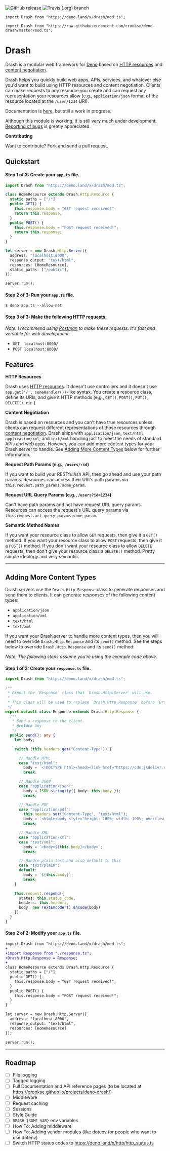 ![GitHub release](https://img.shields.io/github/release/crookse/deno-drash.svg?label=latest) ![Travis (.org) branch](https://img.shields.io/travis/crookse/deno-drash/v0.5.0.svg)

`import Drash from "https://deno.land/x/drash/mod.ts";`

`import Drash from "https://raw.githubusercontent.com/crookse/deno-drash/master/mod.ts";`

# Drash

Drash is a modular web framework for [Deno](https://deno.land) based on [HTTP resources](https://developer.mozilla.org/en-US/docs/Web/HTTP/Basics_of_HTTP/Identifying_resources_on_the_Web) and [content negotiation](https://developer.mozilla.org/en-US/docs/Web/HTTP/Content_negotiation).

Drash helps you quickly build web apps, APIs, services, and whatever else you'd want to build using HTTP resources and content negotiation. Clients can make requests to any resource you create and can request any representation your resources allow (e.g., `application/json` format of the resource located at the `/user/1234` URI).

Documentation is [here](https://crookse.github.io/projects/deno-drash/), but still a work in progress.

Although this module is working, it is still very much under development. [Reporting of bugs](https://github.com/crookse/deno-drash/issues) is greatly appreciated.

**Contributing**

Want to contribute? Fork and send a pull request.

## Quickstart

#### Step 1 of 3: Create your `app.ts` file.

```typescript
import Drash from "https://deno.land/x/drash/mod.ts";

class HomeResource extends Drash.Http.Resource {
  static paths = ["/"]
  public GET() {
    this.response.body = "GET request received!";
    return this.response;
  }
  public POST() {
    this.response.body = "POST request received!";
    return this.response;
  }
}

let server = new Drash.Http.Server({
  address: "localhost:8000",
  response_output: "text/html",
  resources: [HomeResource],
  static_paths: ["/public"],
});

server.run();
```

#### Step 2 of 3: Run your `app.ts` file.

```shell
$ deno app.ts --allow-net
```

#### Step 3 of 3: Make the following HTTP requests:

_Note: I recommend using [Postman](https://www.getpostman.com/) to make these requests. It's fast and versatile for web development._

- `GET  localhost:8000/`
- `POST localhost:8000/`

## Features

**HTTP Resources**

Drash uses [HTTP resources](https://developer.mozilla.org/en-US/docs/Web/HTTP/Basics_of_HTTP/Identifying_resources_on_the_Web). It doesn't use controllers and it doesn't use `app.get('/', someHandler())`-like syntax. You create a resource class, define its URIs, and give it HTTP methods (e.g., `GET()`, `POST()`, `PUT()`, `DELETE()`, etc.).

**Content Negotiation**

Drash is based on resources and you can't have true resources unless clients can request different representations of those resources through [content negotiation](https://developer.mozilla.org/en-US/docs/Web/HTTP/Content_negotiation). Drash ships with `application/json`, `text/html`, `application/xml`, and `text/xml` handling just to meet the needs of standard APIs and web apps. However, you can add more content types for your Drash server to handle. See [Adding More Content Types](https://github.com/crookse/deno-drash#adding-more-content-types) below for further information.

**Request Path Params (e.g., `/users/:id`)**

If you want to build your RESTful/ish API, then go ahead and use your path params. Resources can access their URI's path params via `this.request.path_params.some_param`.

**Request URL Query Params (e.g., `/users?id=1234`)**

Can't have path params and not have request URL query params. Resources can access the request's URL query params via `this.request.url_query_params.some_param`.

**Semantic Method Names**

If you want your resource class to allow `GET` requests, then give it a `GET()` method. If you want your resource class to allow `POST` requests, then give it a `POST()` method. If you don't want your resource class to allow `DELETE` requests, then don't give your resource class a `DELETE()` method. Pretty simple ideology and very semantic.

---

## Adding More Content Types

Drash servers use the `Drash.Http.Response` class to generate responses and send them to clients. It can generate responses of the following content types:

- `application/json`
- `application/xml`
- `text/html`
- `text/xml`

If you want your Drash server to handle more content types, then you will need to override `Drash.Http.Response` and its `send()` method. See the steps below to override `Drash.Http.Response` and its `send()` method:

_Note: The following steps assume you're using the example code above._

#### Step 1 of 2: Create your `response.ts` file.

```typescript
import Drash from "https://deno.land/x/drash/mod.ts";

/**
 * Export the `Response` class that `Drash.Http.Server` will use.
 *
 * This class will be used to replace `Drash.Http.Response` before `Drash.Http.Server` is created.
 */
export default class Response extends Drash.Http.Response {
  /**
   * Send a response to the client.
   * @return any
   */
  public send(): any {
    let body;

    switch (this.headers.get("Content-Type")) {

      // Handle HTML
      case "text/html":
        body = `<!DOCTYPE html><head><link href="https://cdn.jsdelivr.net/npm/tailwindcss/dist/tailwind.min.css" rel="stylesheet"></head><body class="m-10">${this.body}</body></html>`;
        break;

      // Handle JSON
      case "application/json":
        body = JSON.stringify({ body: this.body });
        break;

      // Handle PDF
      case "application/pdf":
        this.headers.set("Content-Type", "text/html");
        body = `<html><body style="height: 100%; width: 100%; overflow: hidden; margin: 0px; background-color: rgb(82, 86, 89);"><embed width="100%" height="100%" name="plugin" id="plugin" src="https://crookse.github.io/public/files/example.pdf" type="application/pdf" internalinstanceid="19"></body></html>`;
        break;

      // Handle XML
      case "application/xml":
      case "text/xml":
        body = `<body>${this.body}</body>`;
        break;

      // Handle plain text and also default to this
      case "text/plain":
      default:
        body = `${this.body}`;
        break;
    }

    this.request.respond({
      status: this.status_code,
      headers: this.headers,
      body: new TextEncoder().encode(body)
    });
  }
}


```

#### Step 2 of 2: Modify your `app.ts` file.

```diff
import Drash from "https://deno.land/x/drash/mod.ts";
+
+import Response from "./response.ts";
+Drash.Http.Response = Response;
+
class HomeResource extends Drash.Http.Resource {
  static paths = ["/"]
  public GET() {
    this.response.body = "GET request received!";
  }
  public POST() {
    this.response.body = "POST request received!";
  }
}

let server = new Drash.Http.Server({
  address: "localhost:8000",
  response_output: "text/html",
  resources: [HomeResource]
});

server.run();
```

---

## Roadmap

- [ ] File logging
- [ ] Tagged logging
- [ ] Full Documentation and API reference pages (to be located at https://crookse.github.io/projects/deno-drash/)
- [ ] Middleware
- [ ] Request caching
- [ ] Sessions
- [ ] Style Guide
- [ ] `DRASH_{SOME_VAR}` env variables
- [ ] How To: Adding middleware
- [ ] How To: Adding vendor modules (like dotenv for people who want to use dotenv)
- [ ] Switch HTTP status codes to https://deno.land/x/http/http_status.ts

